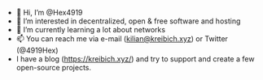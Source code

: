 - 👋 Hi, I’m @Hex4919
- 👀 I’m interested in decentralized, open & free software and hosting
- 🌱 I’m currently learning a lot about networks
- 📫 You can reach me via e-mail (kilian@kreibich.xyz) or Twitter (@4919Hex)
- I have a blog (https://kreibich.xyz/) and try to support and create a few open-source projects. 

<!---
Hex4919/Hex4919 is a ✨ special ✨ repository because its `README.md` (this file) appears on your GitHub profile.
You can click the Preview link to take a look at your changes.
--->
